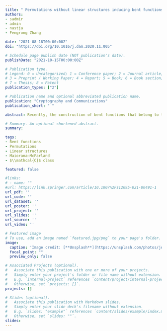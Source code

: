 ```yaml
---
title: " Permutations without linear structures inducing bent functions outside the completed Maiorana-McFarland class"
authors:
- sadmir
- admin
- nastja
- Fengrong Zhang

date: "2021-08-18T00:00:00Z"
doi: "https://doi.org/10.1016/j.dam.2020.11.005"

# Schedule page publish date (NOT publication's date).
publishDate: "2021-10-15T00:00:00Z"

# Publication type.
# Legend: 0 = Uncategorized; 1 = Conference paper; 2 = Journal article;
# 3 = Preprint / Working Paper; 4 = Report; 5 = Book; 6 = Book section;
# 7 = Thesis; 8 = Patent
publication_types: ["2"]

# Publication name and optional abbreviated publication name.
publication: "Cryptography and Communications"
publication_short: " "

abstract: Recently, the construction of bent functions that belong to the so-called $\\mathcal{C}$ class and are provably outside the completed Maiorana-McFarland ($\\mathcal{M}$) class, introduced by Carlet almost three decades ago, has been addressed in several works. The main method for proving the class membership is based on a sufficient (but not necessary) condition that component functions of the permutation $\\pi$ that defines a bent function of the form $f(x,y)=\\pi(y)\\cdot x+\\mathbf{1}_{L^{\\perp}}(x)$, where $x,y\\in \\mathbb{F}_2^n$, (for a suitably chosen subspace $L$), do not admit non-trivial linear structures. The problem of finding such permutations and corresponding subspaces such that the pair additionally satisfies the so-called (C) property ($\\pi^{-1}(a + L)$ is a flat for any $a\\in \\mathbb{F}_2^n$) appears to be a difficult task. In this article, we provide a generic method for specifying such permutations which is based on a suitable space decomposition introduced by Baum and Neuwirth in the 1970’s. In contrast to this result, which gives many families of bent functions outside the completed $\\mathcal{M}$ class, we also show that one cannot have the (C) property satisfied for permutations whose component functions are without linear structures, when the dimension of corresponding subspace $L$ is relatively large. Furthermore, a class of vectorial bent functions $F\\collon \\matbb{F}_2^{2n}\\to \\mathbb{F}_2^m$ such that every component function of $F$ is outside the completed $\\mathcal{M}$ class (i.e. $F$ is strongly outside $\\mathcal{M}^{\\#}$) is specified. The problem of increasing the output dimension $m$ and especially specifying such functions with $m = n$ seems to be difficult.

# Summary. An optional shortened abstract.
summary: 

tags:
- Bent functions
- Permutations
- Linear structures
- Maiorana–McFarland
- $\\mathcal{C}$ class 

featured: false

#links:
# - name: ""
#url: https://link.springer.com/article/10.1007%2Fs12095-021-00491-1
url_pdf: '' 
url_code: ''
url_dataset: ''
url_poster: ''
url_project: ''
url_slides: ''
url_source: ''
url_video: ''

# Featured image
# To use, add an image named `featured.jpg/png` to your page's folder. 
image:
  caption: 'Image credit: [**Unsplash**](https://unsplash.com/photos/jdD8gXaTZsc)'
  focal_point: ""
  preview_only: false

# Associated Projects (optional).
#   Associate this publication with one or more of your projects.
#   Simply enter your project's folder or file name without extension.
#   E.g. `internal-project` references `content/project/internal-project/index.md`.
#   Otherwise, set `projects: []`.
projects: []

# Slides (optional).
#   Associate this publication with Markdown slides.
#   Simply enter your slide deck's filename without extension.
#   E.g. `slides: "example"` references `content/slides/example/index.md`.
#   Otherwise, set `slides: ""`.
slides:
---
```

